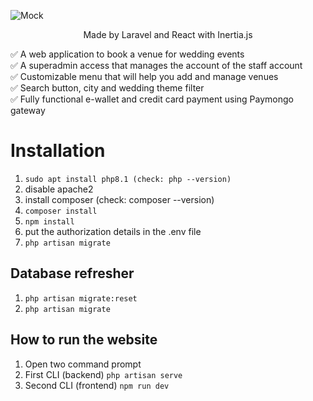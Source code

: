 ![Mock](https://github.com/RetroGhosty/Idyllic-Wedding/assets/54449218/438de10f-3e6f-4593-a22d-0563c1eb3075)
<p align="center">
Made by Laravel and React with Inertia.js   
</p>
✅ A web application to book a venue for wedding events<br/>
✅ A superadmin access that manages the account of the staff account<br/>
✅ Customizable menu that will help you add and manage venues<br/>
✅ Search button, city and wedding theme filter<br/>
✅ Fully functional e-wallet and credit card payment using Paymongo gateway<br/>   

# Installation

1. `sudo apt install php8.1 (check: php --version)`
2. disable apache2
3. install composer (check: composer --version)
4. `composer install`
5. `npm install`
6. put the authorization details in the .env file
7. `php artisan migrate`

## Database refresher

1. `php artisan migrate:reset`
2. `php artisan migrate`

## How to run the website

1. Open two command prompt
2. First CLI (backend) `php artisan serve`
3. Second CLI (frontend) `npm run dev`
